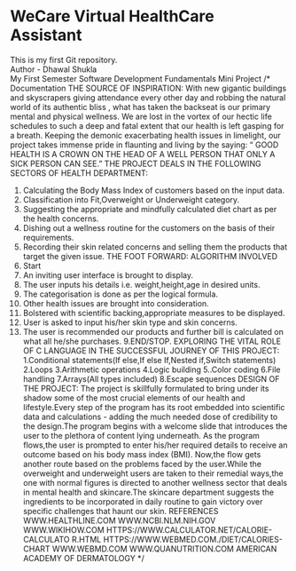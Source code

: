 # WeCare Virtual HealthCare Assistant
This is my first Git repository.
<br>
Author - Dhawal Shukla
<br>
My First Semester Software Development Fundamentals Mini Project
/*                                                                                     Documentation
THE SOURCE OF INSPIRATION:
With new gigantic buildings and skyscrapers giving
attendance every other day and robbing the natural world of
its authentic bliss , what has taken the backseat is our primary
mental and physical wellness.
We are lost in the vortex of our hectic life schedules to such a
deep and fatal extent that our health is left gasping for a
breath.
Keeping the demonic exacerbating health issues in limelight,
our project takes immense pride in flaunting and living by the
saying:
“ GOOD HEALTH IS A CROWN ON THE HEAD OF A WELL
PERSON THAT ONLY A SICK PERSON CAN SEE.”
THE PROJECT DEALS IN THE FOLLOWING SECTORS OF
HEALTH DEPARTMENT:
1. Calculating the Body Mass Index of customers based on
the input data.
2. Classification into Fit,Overweight or Underweight
category.
3. Suggesting the appropriate and mindfully calculated diet
chart as per the health concerns.
4. Dishing out a wellness routine for the customers on the
basis of their requirements.
5. Recording their skin related concerns and selling them
the products that target the given issue.
THE FOOT FORWARD: ALGORITHM INVOLVED
1. Start
2. An inviting user interface is brought to display.
3. The user inputs his details i.e. weight,height,age in
desired units.
4. The categorisation is done as per the
logical formula.
5. Other health issues are brought into consideration.
6. Bolstered with scientific backing,appropriate measures
to be displayed.
7. User is asked to input his/her skin type and skin
concerns.
8. The user is recommended our products and further bill is
calculated on what all he/she purchases.
9.END/STOP.
EXPLORING THE VITAL ROLE OF C LANGUAGE IN THE
SUCCESSFUL JOURNEY OF THIS PROJECT:
1.Conditional statements(If else,If else If,Nested if,Switch
statements)
2.Loops
3.Arithmetic operations
4.Logic building
5..Color coding
6.File handling
7.Arrays(All types included)
8.Escape sequences
DESIGN OF THE PROJECT:
The project is skillfully formulated to bring under its shadow
some of the most crucial elements of our health and
lifestyle.Every step of the program has its root embedded into
scientific data and calculations - adding the much needed
dose of credibility to the design.The program begins with a
welcome slide that introduces the user to the plethora of
content lying underneath.
As the program flows,the user is prompted to enter his/her
required details to receive an outcome based on his body mass
index (BMI).
Now,the flow gets another route based on the problems faced
by the user.While the overweight and underweight users are
taken to their remedial ways,the one with normal figures is
directed to another wellness sector that deals in mental health
and skincare.The skincare department suggests the
ingredients to be incorporated in daily routine to gain victory
over specific challenges that haunt our skin.
REFERENCES
WWW.HEALTHLINE.COM
WWW.NCBI.NLM.NIH.GOV
WWW.WIKIHOW.COM
HTTPS://WWW.CALCULATOR.NET/CALORIE-CALCULATO
R.HTML
HTTPS://WWW.WEBMED.COM./DIET/CALORIES-CHART
WWW.WEBMD.COM
WWW.QUANUTRITION.COM
AMERICAN ACADEMY OF DERMATOLOGY
*/
